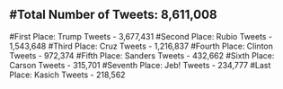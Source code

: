 #Total Number of Tweets: 8,611,008 
---
#First Place: Trump Tweets - 3,677,431
#Second Place: Rubio Tweets - 1,543,648
#Third Place: Cruz Tweets - 1,216,837
#Fourth Place: Clinton Tweets - 972,374
#Fifth Place: Sanders Tweets - 432,662
#Sixth Place: Carson Tweets - 315,701
#Seventh Place: Jeb! Tweets - 234,777
#Last Place: Kasich Tweets - 218,562
